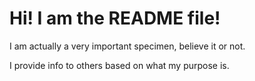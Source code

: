 # **Hi! I am the README file!**

I am actually a very important specimen, believe it or not.

I provide info to others based on what my purpose is.